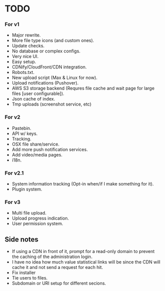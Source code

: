# TODO

### For v1

- Major rewrite.
- More file type icons (and custom ones).
- Update checks.
- No database or complex configs.
- Very nice UI.
- Easy setup.
- CDNify/CloudFront/CDN integration.
- Robots.txt.
- New upload script (Max & Linux for now).
- Upload notifications (Pushover).
- AWS S3 storage backend (Requres file cache and wait page for large files [user configurable]).
- Json cache of index.
- Tmp uploads (screenshot service, etc)

### For v2

- Pastebin.
- API w/ keys.
- Tracking.
- OSX file share/service.
- Add more push notification services.
- Add video/media pages.
- i18n.

### For v2.1

- System information tracking (Opt-in when/if I make something for it).
- Plugin system.

### For v3

- Multi file upload.
- Upload progress indication.
- User permission system.

## Side notes

- If using a CDN in front of it, prompt for a read-only domain to prevent the caching of the administration login.
- I have no idea how much value statistical links will be since the CDN will cache it and not send a request for each hit.
- Fix installer
- Tie users to files.
- Subdomain or URI setup for different secions.
